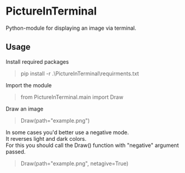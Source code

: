 # PictureInTerminal
Python-module for displaying an image via terminal.

## Usage

Install required packages
> pip install -r .\PictureInTerminal\requirments.txt

Import the module
> from PictureInTerminal.main import Draw

Draw an image
> Draw(path="example.png")

In some cases you'd better use a negative mode. <br>
It reverses light and dark colors.              <br>
For this you should call the Draw() function with "negative" argument passed.
> Draw(path="example.png", netagive=True)
